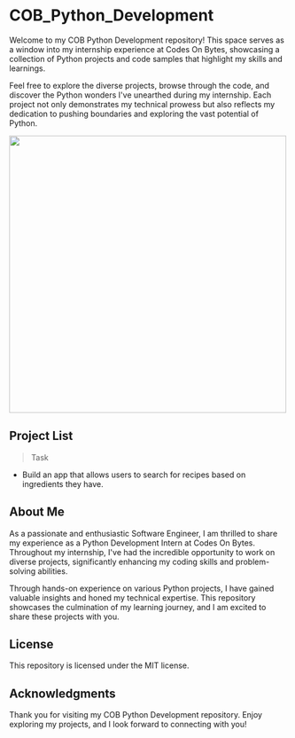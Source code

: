 # COB_Python_Development
Welcome to my COB Python Development repository! This space serves as a window into my internship experience at Codes On Bytes, showcasing a collection of Python projects and code samples that highlight my skills and learnings.

Feel free to explore the diverse projects, browse through the code, and discover the Python wonders I've unearthed during my internship. Each project not only demonstrates my technical prowess but also reflects my dedication to pushing boundaries and exploring the vast potential of Python.

<img size = 100; width = 500; src='https://www.codesonbytes.com/images/CodesOnBytes-logo.png'/>

## Project List

> Task 
* Build an app that allows users to search for recipes based on ingredients they have.

## About Me
As a passionate and enthusiastic Software Engineer, I am thrilled to share my experience as a Python Development Intern at Codes On Bytes. Throughout my internship, I've had the incredible opportunity to work on diverse projects, significantly enhancing my coding skills and problem-solving abilities.

Through hands-on experience on various Python projects, I have gained valuable insights and honed my technical expertise. This repository showcases the culmination of my learning journey, and I am excited to share these projects with you.

## License
This repository is licensed under the MIT license.

## Acknowledgments
Thank you for visiting my COB Python Development repository. Enjoy exploring my projects, and I look forward to connecting with you!

